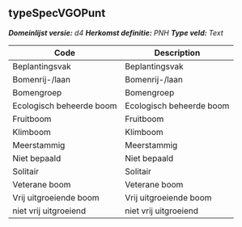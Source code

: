 ## typeSpecVGOPunt

*__Domeinlijst versie:__ d4*
*__Herkomst definitie:__ PNH*
*__Type veld:__ Text*

|__Code__ |__Description__	|
|	---	|	---	|
| Beplantingsvak | Beplantingsvak |
| Bomenrij-/laan | Bomenrij-/laan |
| Bomengroep | Bomengroep |
| Ecologisch beheerde boom | Ecologisch beheerde boom |
| Fruitboom | Fruitboom |
| Klimboom | Klimboom |
| Meerstammig | Meerstammig |
| Niet bepaald | Niet bepaald |
| Solitair | Solitair |
| Veterane boom | Veterane boom |
| Vrij uitgroeiende boom | Vrij uitgroeiende boom |
| niet vrij uitgroeiend | niet vrij uitgroeiend | 
